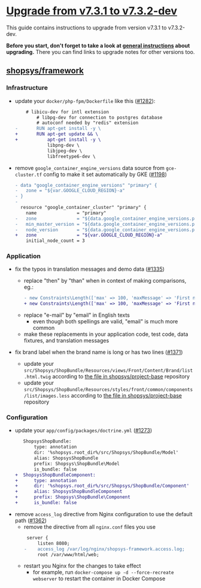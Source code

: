 # [Upgrade from v7.3.1 to v7.3.2-dev](https://github.com/shopsys/shopsys/compare/v7.3.1...7.3)

This guide contains instructions to upgrade from version v7.3.1 to v7.3.2-dev.

**Before you start, don't forget to take a look at [general instructions](https://github.com/shopsys/shopsys/blob/7.3/UPGRADE.md) about upgrading.**
There you can find links to upgrade notes for other versions too.

## [shopsys/framework]

### Infrastructure
- update your `docker/php-fpm/Dockerfile` like this ([#1282](https://github.com/shopsys/shopsys/pull/1282)):
    ```diff
        # libicu-dev for intl extension
            # libpg-dev for connection to postgres database
            # autoconf needed by "redis" extension
    -       RUN apt-get install -y \
    +       RUN apt-get update && \
    +           apt-get install -y \
                libpng-dev \
                libjpeg-dev \
                libfreetype6-dev \
    ```
- remove `google_container_engine_versions` data source from `gce-cluster.tf` config to make it set automatically by GKE ([#1198](https://github.com/shopsys/shopsys/pull/1198))
    ```diff
    - data "google_container_engine_versions" "primary" {
    -   zone = "${var.GOOGLE_CLOUD_REGION}-a"
    - }
    -
      resource "google_container_cluster" "primary" {
        name               = "primary"
    -   zone               = "${data.google_container_engine_versions.primary.zone}"
    -   min_master_version = "${data.google_container_engine_versions.primary.latest_master_version}"
    -   node_version       = "${data.google_container_engine_versions.primary.latest_node_version}"
    +   zone               = "${var.GOOGLE_CLOUD_REGION}-a"
        initial_node_count = 3
    ```

### Application
- fix the typos in translation messages and demo data ([#1335](https://github.com/shopsys/shopsys/pull/1335))
    - replace "then" by "than" when in context of making comparisons, eg.:
        ```diff
        - new Constraints\Length(['max' => 100, 'maxMessage' => 'First name cannot be longer then {{ limit }} characters']),
        + new Constraints\Length(['max' => 100, 'maxMessage' => 'First name cannot be longer than {{ limit }} characters']),
        ```
    - replace "e-mail" by "email" in English texts
        - even though both spellings are valid, "email" is much more common
    - make these replacements in your application code, test code, data fixtures, and translation messages

- fix brand label when the brand name is long or has two lines ([#1371](https://github.com/shopsys/shopsys/pull/1371))
    - update your `src/Shopsys/ShopBundle/Resources/views/Front/Content/Brand/list.html.twig` according to [the file in shopsys/project-base](https://github.com/shopsys/project-base/blob/v7.3.2/src/Shopsys/ShopBundle/Resources/views/Front/Content/Brand/list.html.twig) repository
    - update your `src/Shopsys/ShopBundle/Resources/styles/front/common/components/list/images.less` according to [the file in shopsys/project-base](https://github.com/shopsys/project-base/blob/v7.3.2/src/Shopsys/ShopBundle/Resources/styles/front/common/components/list/images.less) repository

### Configuration
- update your `app/config/packages/doctrine.yml` ([#1273](https://github.com/shopsys/shopsys/pull/1273))
    ```diff
       ShopsysShopBundle:
           type: annotation
           dir: '%shopsys.root_dir%/src/Shopsys/ShopBundle/Model'
           alias: ShopsysShopBundle
           prefix: Shopsys\ShopBundle\Model
           is_bundle: false
    +  ShopsysShopBundleComponent:
    +      type: annotation
    +      dir: '%shopsys.root_dir%/src/Shopsys/ShopBundle/Component'
    +      alias: ShopsysShopBundleComponent
    +      prefix: Shopsys\ShopBundle\Component
    +      is_bundle: false
    ```
- remove `access_log` directive from Nginx configuration to use the default path ([#1362](https://github.com/shopsys/shopsys/pull/1362))
    - remove the directive from all `nginx.conf` files you use
        ```diff
         server {
             listen 8080;
        -    access_log /var/log/nginx/shopsys-framework.access.log;
             root /var/www/html/web;
        ```
    - restart you Nginx for the changes to take effect
        - for example, run `docker-compose up -d --force-recreate webserver` to restart the container in Docker Compose

[shopsys/framework]: https://github.com/shopsys/framework
